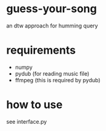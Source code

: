 # guess-your-song
an dtw approach for humming query

# requirements
* numpy
* pydub (for reading music file)
* ffmpeg (this is required by pydub)

# how to use
see interface.py
